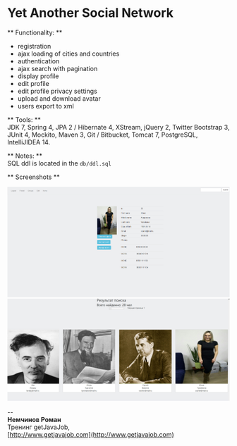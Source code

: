 # Yet Another Social Network
 
** Functionality: **
 
+ registration  
+ ajax loading of cities and countries  
+ authentication  
+ ajax search with pagination  
+ display profile  
+ edit profile  
+ edit profile privacy settings  
+ upload and download avatar  
+ users export to xml  
 
** Tools: **  
JDK 7, Spring 4, JPA 2 / Hibernate 4, XStream, jQuery 2, Twitter Bootstrap 3, JUnit 4, Mockito, Maven 3, Git / Bitbucket, Tomcat 7, PostgreSQL, IntelliJIDEA 14.  
 
 
** Notes: **  
SQL ddl is located in the `db/ddl.sql`
 
** Screenshots **

![Main page](screenshot/main.png)
![Search page](screenshot/search.png)

--  
**Немчинов Роман**  
Тренинг getJavaJob,   
[http://www.getjavajob.com](http://www.getjavajob.com)
